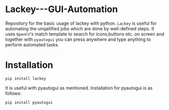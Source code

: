 # Lackey---GUI-Automation
Repository for the basic usage of lackey with python. 
`Lackey` is useful for automating the unqailified jobs which are done by well-defined steps. It uses `OpenCV`'s match template to search for icons,buttons etc. on screen and together with `pyautogui` you can press anywhere and type anything to perform automated tasks.

# Installation 
`pip install lackey`

It is useful with pyautogui as mentioned. Installation for pyautogui is as follows:

`pip install pyautogui`

